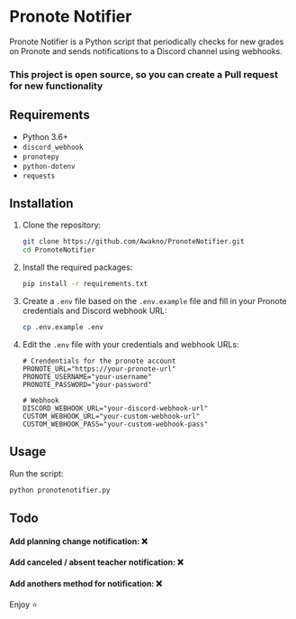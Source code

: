 # Pronote Notifier

Pronote Notifier is a Python script that periodically checks for new grades on Pronote and sends notifications to a Discord channel using webhooks.

### This project is open source, so you can create a Pull request for new functionality

## Requirements

- Python 3.6+
- `discord_webhook`
- `pronotepy`
- `python-dotenv`
- `requests`

## Installation

1. Clone the repository:
    ```sh
    git clone https://github.com/Awakno/PronoteNotifier.git
    cd PronoteNotifier
    ```

2. Install the required packages:
    ```sh
    pip install -r requirements.txt
    ```

3. Create a `.env` file based on the `.env.example` file and fill in your Pronote credentials and Discord webhook URL:
    ```sh
    cp .env.example .env
    ```

4. Edit the `.env` file with your credentials and webhook URLs:
    ```properties
    # Crendentials for the pronote account
    PRONOTE_URL="https://your-pronote-url"
    PRONOTE_USERNAME="your-username"
    PRONOTE_PASSWORD="your-password"

    # Webhook
    DISCORD_WEBHOOK_URL="your-discord-webhook-url"
    CUSTOM_WEBHOOK_URL="your-custom-webhook-url"
    CUSTOM_WEBHOOK_PASS="your-custom-webhook-pass"
    ```

## Usage

Run the script:
```sh
python pronotenotifier.py
```

## Todo

#### Add planning change notification: ❌
#### Add canceled / absent teacher notification: ❌
#### Add anothers method for notification: ❌

Enjoy ⭐